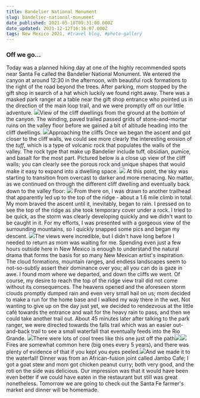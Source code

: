 ```yaml
---
title: Bandelier National Monument
slug: bandelier-national-monument
date_published: 2021-05-18T09:31:00.000Z
date_updated: 2021-12-12T16:16:07.000Z
tags: New Mexico 2021, #travel blog, #photo-gallery
---
```


### Off we go...

Today was a planned hiking day at one of the highly recommended spots near Santa Fe called the Bandelier National Monument. We entered the canyon at around 12:30 in the afternoon, with beautiful rock formations to the right of the road beyond the trees. After parking, mom stopped by the gift shop in search of a hat which luckily we found right away. There was a masked park ranger at a table near the gift shop entrance who pointed us in the direction of the main loop trail, and we were promptly off on our little adventure.
![](../../content/images/2021/12/newmexico2021-2-45.jpg)View of the cliff dwellings from the ground at the bottom of the canyon.
The winding, paved trailed passed grids of stone-and-mortar ruins on the valley floor before we gained a bit of altitude heading into the cliff dwellings.
![](../../content/images/2021/12/newmexico2021-2-40.jpg)Approaching the cliffs
Once we began the ascent and got closer to the cliff walls, we could see more clearly the interesting erosion of the *tuff*, which is a type of volcanic rock that populates the walls of the valley. The rock type that make up Bandelier include tuff, obsidian, pumice, and basalt for the most part. Pictured below is a close up view of the cliff walls; you can clearly see the porous rock and unique shapes that would make it easy to expand into a dwelling space.
![](../../content/images/2021/12/newmexico2021-2-31.jpg)
At this point, the sky was starting to transition from overcast to darker and more menacing. No matter, as we continued on through the different cliff dwelling and eventually back down to the valley floor:
![](../../content/images/2021/12/newmexico2021-2-28.jpg)
From there on, I was drawn to another trailhead that apparently led up to the top of the ridge - about a 1.6 mile climb in total. My mom braved the ascent until it, inevitably, began to rain. I pressed on to see the top of the ridge as she took temporary cover under a rock. I tried to be quick, as the storm was clearly developing quickly and we didn't want to be caught in it. For my efforts, I was presented with a gorgeous view of the surrounding mountains, so I quickly snapped some pics and began my descent.
![](../../content/images/2021/12/newmexico2021-2-15.jpg)The views were incredible, but I didn't have long before I needed to return as mom was waiting for me. Spending even just a few hours outside here in New Mexico is enough to understand the natural drama that forms the basis for so many New Mexican artist's inspiration. The cloud formations, mountain ranges, and endless landscapes seem to not-so-subtly assert their dominance over you; all you can do is gaze in awe.
I found mom where we departed, and down the cliffs we went. Of course, my desire to reach the top of the ridge view trail did not come without its consequences. The heavens opened and the aforeseen storm clouds promptly dumped rain and even very small hail on us; mom decided to make a run for the home base and I walked my way there in the wet. Not wanting to give up on the day just yet, we decided to rendezvous at the little café towards the entrance and wait for the heavy rain to pass, and then we could take another trail out. About 45 minutes later after talking to the park ranger, we were directed towards the falls trail which was an easier out-and-back trail to see a small waterfall that eventually feeds into the Rio Grande.
![](../../content/images/2021/12/newmexico2021-2-12.jpg)There were lots of cool trees like this one just off the path![](../../content/images/2021/12/newmexico2021-2-09.jpg)![](../../content/images/2021/12/newmexico2021-2-04.jpg)Fires are somewhat common here (big ones every 5 years), and there was plenty of evidence of that if you kept you eyes peeled.![](../../content/images/2021/12/newmexico2021-2-01.jpg)And we made it to the waterfall!
Dinner was from an African-fusion joint called Jambo Cafe; I got a goat stew and mom got chicken peanut curry; both very good, and the roti on the side was delicious. Our impression was that it would have been even better if we could have eaten in the restaurant but still was great nonetheless. Tomorrow we are going to check out the Santa Fe farmer's market and dinner will be homemade.
